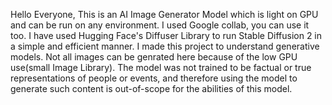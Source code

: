 Hello Everyone,
This is an AI Image Generator Model which is light on GPU and can be run on any environment.
I used Google collab, you can use it too.
I have used Hugging Face's Diffuser Library to run Stable Diffusion 2 in a simple and efficient manner.
I made this project to understand generative models.
Not all images can be genrated here because of the low GPU use(small Image Library).
The model was not trained to be factual or true representations of people or events, and therefore using the model to generate such content is out-of-scope for the abilities of this model.

